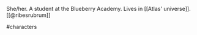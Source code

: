She/her. A student at the Blueberry Academy. Lives in [[Atlas' universe]]. [[@ribesrubrum]]

#characters 